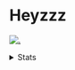 # Heyzzz  

[![.](https://skillicons.dev/icons?i=js,ts,nextjs,nestjs,mongodb)](https://skillicons.dev)  

<details>
<summary>Stats</summary
<!--START_SECTION:waka-->

```txt
TypeScript   3 hrs 58 mins   ██████████▓░░░░░░░░░░░░░░   43.16 %
Rust         2 hrs 53 mins   ████████░░░░░░░░░░░░░░░░░   31.40 %
JSON         1 hr 32 mins    ████░░░░░░░░░░░░░░░░░░░░░   16.66 %
JavaScript   33 mins         █▓░░░░░░░░░░░░░░░░░░░░░░░   06.11 %
TOML         9 mins          ▒░░░░░░░░░░░░░░░░░░░░░░░░   01.68 %
```

<!--END_SECTION:waka-->
</details>
